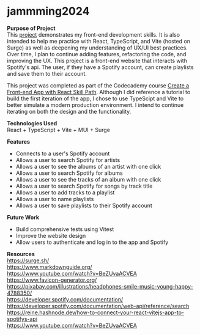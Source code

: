 # jammming2024

**Purpose of Project** \
This [project](https://cjpsjammming2024.surge.sh/) demonstrates my front-end development skills. It is also intended to help me practice with React, TypeScript, and Vite (hosted on Surge) as well as deepening my understanding of UX/UI best practices. Over time, I plan to continue adding features, refactoring the code, and improving the UX. This project is a front-end website that interacts with Spotify's api. The user, if they have a Spotify account, can create playlists and save them to their account. 

This project was completed as part of the Codecademy course [Create a Front-end App with React Skill Path](https://www.codecademy.com/profiles/carolPedersen9327983972/certificates/5c9ce0b45f1de879ebcad4fd). Although I did reference a tutorial to build the first iteration of the app, I chose to use TypeScipt and Vite to better simulate a modern production environment. I intend to continue iterating on both the design and the functionality.

**Technologies Used** \
React + TypeScript + Vite + MUI + Surge

**Features**
- Connects to a user's Spotify account
- Allows a user to search Spotify for artists
- Allows a user to see the albums of an artist with one click
- Allows a user to search Spotify for albums
- Allows a user to see the tracks of an album with one click
- Allows a user to search Spotify for songs by track title
- Allows a user to add tracks to a playlist
- Allows a user to name playlists
- Allows a user to save playlists to their Spotify account

**Future Work**
- Build comprehensive tests using Vitest
- Improve the website design
- Allow users to authenticate and log in to the app and Spotify

**Resources** \
https://surge.sh/ \
https://www.markdownguide.org/ \
https://www.youtube.com/watch?v=BeZUvaACVEA \
https://www.favicon-generator.org/ \
https://pixabay.com/illustrations/headphones-smile-music-young-happy-4788350/ \
https://developer.spotify.com/documentation/ \
https://developer.spotify.com/documentation/web-api/reference/search \
https://reine.hashnode.dev/how-to-connect-your-react-vitejs-app-to-spotifys-api \
https://www.youtube.com/watch?v=BeZUvaACVEA

